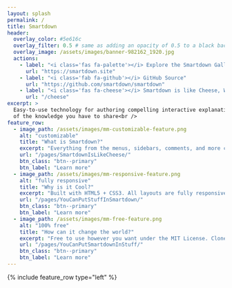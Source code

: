 ```yaml
---
layout: splash
permalink: /
title: Smartdown
header:
  overlay_color: #5e616c
  overlay_filter: 0.5 # same as adding an opacity of 0.5 to a black background
  overlay_image: /assets/images/banner-982162_1920.jpg
  actions:
    - label: "<i class='fas fa-palette'></i> Explore the Smartdown Gallery"
      url: "https://smartdown.site"
    - label: "<i class='fab fa-github'></i> GitHub Source"
      url: "https://github.com/smartdown/smartdown"
    - label: "<i class='fas fa-cheese'></i> Smartdown is like Cheese, What?"
      url: "/cheese"
excerpt: >
  Easy-to-use technology for authoring compelling interactive explanations
  of the knowledge you have to share<br />
feature_row:
  - image_path: /assets/images/mm-customizable-feature.png
    alt: "customizable"
    title: "What is Smartdown?"
    excerpt: "Everything from the menus, sidebars, comments, and more can be configured or set with YAML Front Matter."
    url: "/pages/SmartdownIsLikeCheese/"
    btn_class: "btn--primary"
    btn_label: "Learn more"
  - image_path: /assets/images/mm-responsive-feature.png
    alt: "fully responsive"
    title: "Why is it Cool?"
    excerpt: "Built with HTML5 + CSS3. All layouts are fully responsive with helpers to augment your content."
    url: "/pages/YouCanPutStuffInSmartdown/"
    btn_class: "btn--primary"
    btn_label: "Learn more"
  - image_path: /assets/images/mm-free-feature.png
    alt: "100% free"
    title: "How can it change the world?"
    excerpt: "Free to use however you want under the MIT License. Clone it, fork it, customize it... whatever!"
    url: "/pages/YouCanPutSmartdownInStuff/"
    btn_class: "btn--primary"
    btn_label: "Learn more"
---
```


{% include feature_row type="left" %}

